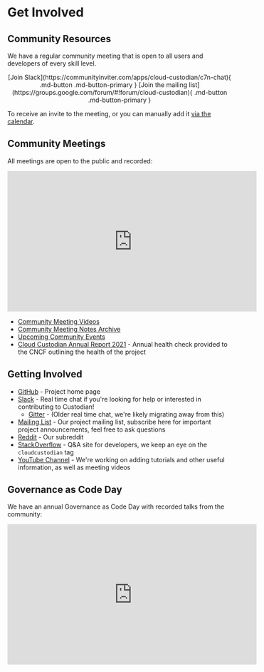 # Get Involved

## Community Resources

We have a regular community meeting that is open to all users and developers of every skill level. 

<center>[Join Slack](https://communityinviter.com/apps/cloud-custodian/c7n-chat){ .md-button .md-button-primary } [Join the mailing list](https://groups.google.com/forum/#!forum/cloud-custodian){ .md-button .md-button-primary }</center>

To receive an invite to the meeting, or you can manually add it [via the calendar](https://cloudcustodian.io/calendar/).

## Community Meetings

All meetings are open to the public and recorded: 

<center>
<iframe width="560" height="315" src="https://www.youtube-nocookie.com/embed/videoseries?list=PLJ2Un8H_N5uBeAAWK95SnWvm_AuNJ8q2x" title="YouTube video player" frameborder="0" allow="accelerometer; autoplay; clipboard-write; encrypted-media; gyroscope; picture-in-picture" allowfullscreen></iframe>
</center>

- [Community Meeting Videos](https://www.youtube.com/watch?v=qy250y0UT-4&list=PLJ2Un8H_N5uBeAAWK95SnWvm_AuNJ8q2x)
- [Community Meeting Notes Archive](https://github.com/orgs/cloud-custodian/discussions/categories/announcements)
- [Upcoming Community Events](https://cloudcustodian.io/calendar/)
- [Cloud Custodian Annual Report 2021](https://github.com/cncf/toc/blob/main/reviews/2021-cloud-custodian-annual.md) - Annual health check provided to the CNCF outlining the health of the project

## Getting Involved

-   [GitHub](https://github.com/cloud-custodian/cloud-custodian) - Project home page
-   [Slack](https://communityinviter.com/apps/cloud-custodian/c7n-chat) - Real time chat if you're looking for help or interested in contributing to Custodian! 
    - [Gitter](https://gitter.im/cloud-custodian/cloud-custodian) - (Older real time chat, we're likely migrating away from this)
-   [Mailing List](https://groups.google.com/forum/#!forum/cloud-custodian) - Our project mailing list, subscribe here for important project announcements, feel free to ask questions
-   [Reddit](https://reddit.com/r/cloudcustodian) - Our subreddit
-   [StackOverflow](https://stackoverflow.com/questions/tagged/cloudcustodian) - Q&A site for developers, we keep an eye on the `cloudcustodian` tag
-   [YouTube Channel](https://www.youtube.com/channel/UCdeXCdFLluylWnFfS0-jbDA/) - We're working on adding tutorials and other useful information, as well as meeting videos

## Governance as Code Day

We have an annual Governance as Code Day with recorded talks from the community:

<center>
<iframe width="560" height="315" src="https://www.youtube-nocookie.com/embed/videoseries?list=PLtIlR7WdaxTEj45N63lUgrd2IhS_gD3pe" title="YouTube video player" frameborder="0" allow="accelerometer; autoplay; clipboard-write; encrypted-media; gyroscope; picture-in-picture" allowfullscreen></iframe>
</center>